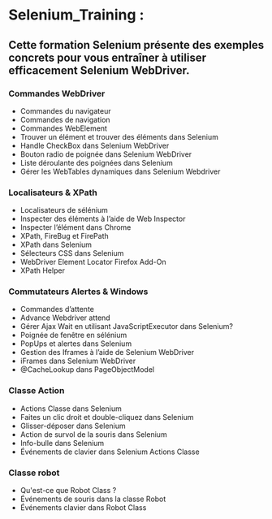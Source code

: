 # Selenium_Training :

## Cette formation Selenium présente des exemples concrets pour vous entraîner à utiliser efficacement Selenium WebDriver.

### Commandes WebDriver
- Commandes du navigateur
- Commandes de navigation
- Commandes WebElement
- Trouver un élément et trouver des éléments dans Selenium
- Handle CheckBox dans Selenium WebDriver
- Bouton radio de poignée dans Selenium WebDriver
- Liste déroulante des poignées dans Selenium
- Gérer les WebTables dynamiques dans Selenium Webdriver

### Localisateurs & XPath
- Localisateurs de sélénium
- Inspecter des éléments à l’aide de Web Inspector
- Inspecter l’élément dans Chrome
- XPath, FireBug et FirePath
- XPath dans Selenium
- Sélecteurs CSS dans Selenium
- WebDriver Element Locator Firefox Add-On
- XPath Helper

### Commutateurs Alertes & Windows
- Commandes d’attente
- Advance Webdriver attend
- Gérer Ajax Wait en utilisant JavaScriptExecutor dans Selenium?
- Poignée de fenêtre en sélénium
- PopUps et alertes dans Selenium
- Gestion des Iframes à l’aide de Selenium WebDriver
- iFrames dans Selenium WebDriver
- @CacheLookup dans PageObjectModel

### Classe Action
- Actions Classe dans Selenium
- Faites un clic droit et double-cliquez dans Selenium
- Glisser-déposer dans Selenium
- Action de survol de la souris dans Selenium
- Info-bulle dans Selenium
- Événements de clavier dans Selenium Actions Classe

### Classe robot
- Qu'est-ce que Robot Class ?
- Événements de souris dans la classe Robot
- Événements clavier dans Robot Class
